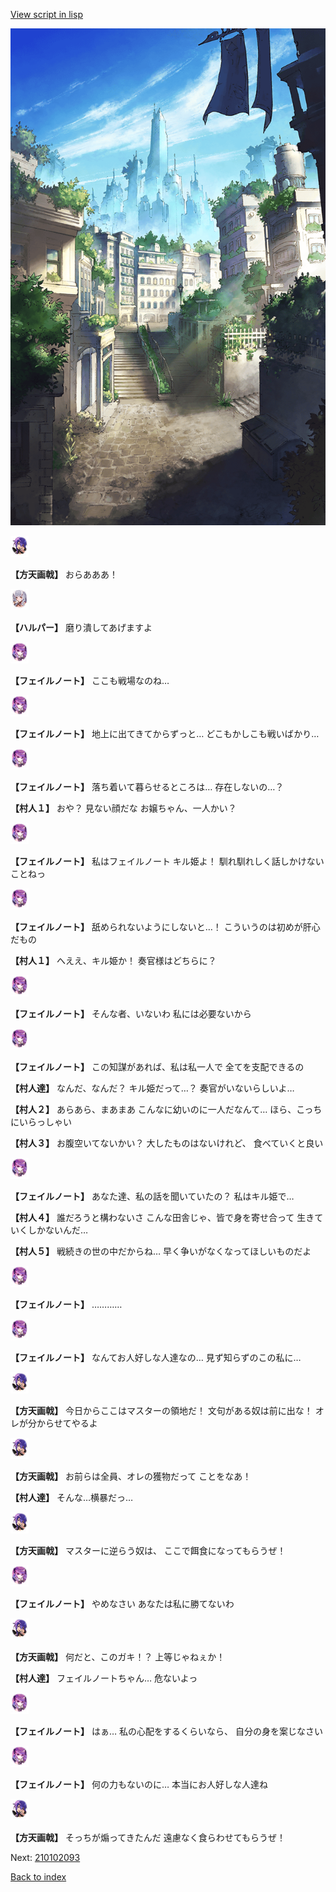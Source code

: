 [View script in lisp](../scripts/210102091.txt)

![in_downtown.png](../images/backgrounds/in_downtown.png)

<img src="../images/units/3300311.png" alt="3300311.png" height="34"/>

**【方天画戟】**
おらあああ！

<img src="../images/units/3202011.png" alt="3202011.png" height="34"/>

**【ハルパー】**
磨り潰してあげますよ

<img src="../images/units/5401911.png" alt="5401911.png" height="34"/>

**【フェイルノート】**
ここも戦場なのね…

<img src="../images/units/5401911.png" alt="5401911.png" height="34"/>

**【フェイルノート】**
地上に出てきてからずっと…
どこもかしこも戦いばかり…

<img src="../images/units/5401911.png" alt="5401911.png" height="34"/>

**【フェイルノート】**
落ち着いて暮らせるところは…
存在しないの…？

**【村人１】**
おや？
見ない顔だな
お嬢ちゃん、一人かい？

<img src="../images/units/5401911.png" alt="5401911.png" height="34"/>

**【フェイルノート】**
私はフェイルノート
キル姫よ！
馴れ馴れしく話しかけないことねっ

<img src="../images/units/5401911.png" alt="5401911.png" height="34"/>

**【フェイルノート】**
舐められないようにしないと…！
こういうのは初めが肝心だもの

**【村人１】**
へええ、キル姫か！
奏官様はどちらに？

<img src="../images/units/5401911.png" alt="5401911.png" height="34"/>

**【フェイルノート】**
そんな者、いないわ
私には必要ないから

<img src="../images/units/5401911.png" alt="5401911.png" height="34"/>

**【フェイルノート】**
この知謀があれば、私は私一人で
全てを支配できるの

**【村人達】**
なんだ、なんだ？
キル姫だって…？
奏官がいないらしいよ…

**【村人２】**
あらあら、まあまあ
こんなに幼いのに一人だなんて…
ほら、こっちにいらっしゃい

**【村人３】**
お腹空いてないかい？
大したものはないけれど、
食べていくと良い

<img src="../images/units/5401911.png" alt="5401911.png" height="34"/>

**【フェイルノート】**
あなた達、私の話を聞いていたの？
私はキル姫で…

**【村人４】**
誰だろうと構わないさ
こんな田舎じゃ、皆で身を寄せ合って
生きていくしかないんだ…

**【村人５】**
戦続きの世の中だからね…
早く争いがなくなってほしいものだよ

<img src="../images/units/5401911.png" alt="5401911.png" height="34"/>

**【フェイルノート】**
…………

<img src="../images/units/5401911.png" alt="5401911.png" height="34"/>

**【フェイルノート】**
なんてお人好しな人達なの…
見ず知らずのこの私に…

<img src="../images/units/3300311.png" alt="3300311.png" height="34"/>

**【方天画戟】**
今日からここはマスターの領地だ！
文句がある奴は前に出な！
オレが分からせてやるよ

<img src="../images/units/3300311.png" alt="3300311.png" height="34"/>

**【方天画戟】**
お前らは全員、オレの獲物だって
ことをなあ！

**【村人達】**
そんな…横暴だっ…

<img src="../images/units/3300311.png" alt="3300311.png" height="34"/>

**【方天画戟】**
マスターに逆らう奴は、
ここで餌食になってもらうぜ！

<img src="../images/units/5401911.png" alt="5401911.png" height="34"/>

**【フェイルノート】**
やめなさい
あなたは私に勝てないわ

<img src="../images/units/3300311.png" alt="3300311.png" height="34"/>

**【方天画戟】**
何だと、このガキ！？
上等じゃねぇか！

**【村人達】**
フェイルノートちゃん…
危ないよっ

<img src="../images/units/5401911.png" alt="5401911.png" height="34"/>

**【フェイルノート】**
はぁ…
私の心配をするくらいなら、
自分の身を案じなさい

<img src="../images/units/5401911.png" alt="5401911.png" height="34"/>

**【フェイルノート】**
何の力もないのに…
本当にお人好しな人達ね

<img src="../images/units/3300311.png" alt="3300311.png" height="34"/>

**【方天画戟】**
そっちが煽ってきたんだ
遠慮なく食らわせてもらうぜ！

Next: [210102093](210102093.md)

[Back to index](index.md)
